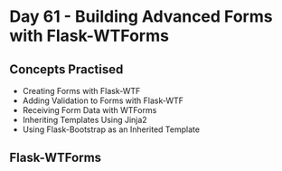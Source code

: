 # Day 61 - Building Advanced Forms with Flask-WTForms

## Concepts Practised

- Creating Forms with Flask-WTF
- Adding Validation to Forms with Flask-WTF
- Receiving Form Data with WTForms
- Inheriting Templates Using Jinja2
- Using Flask-Bootstrap as an Inherited Template

## Flask-WTForms
